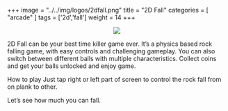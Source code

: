 +++
image = "../../img/logos/2dfall.png"
title = "2D Fall"
categories = [ "arcade" ]
tags = ['2d','fall']
weight = 14
+++

<a target="_blank" href="https://play.google.com/store/apps/details?id=np.com.rsubedi.fall">
    <center>
        <img align="middle" src="../../img/logos/google.png">
    </center>
</a>

2D Fall can be your best time killer game ever. It’s a physics based rock falling game, with easy controls and challenging gameplay. You can also switch between different balls with multiple characteristics. Collect coins and get your balls unlocked and enjoy game.

How to play
Just tap right or left part of screen to control the rock fall from on plank to other.

Let’s see how much you can fall.